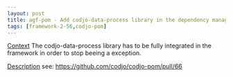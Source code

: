 ```yaml
---
layout: post
title: agf-pom - Add codjo-data-process library in the dependency management
tags: [framework-2-56,codjo-pom]
---
```

<u>Context</u>
The codjo-data-process library has to be fully integrated in the framework in order to stop beeing a exception.

<u>Description</u>
see: https://github.com/codjo/codjo-pom/pull/66
